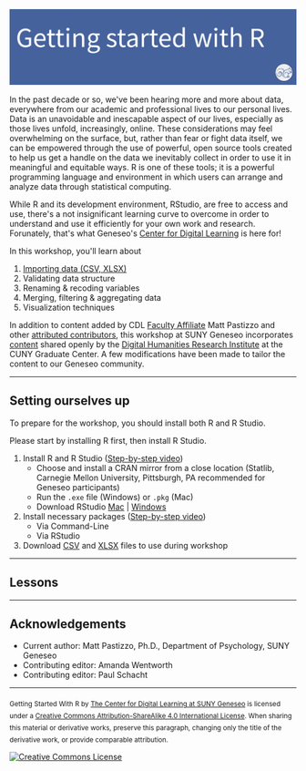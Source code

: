 ![Getting started with R image](./images/Rheader.png)

In the past decade or so, we've been hearing more and more about data, everywhere from our academic and professional lives to our personal lives. Data is an unavoidable and inescapable aspect of our lives, especially as those lives unfold, increasingly, online. These considerations may feel overwhelming on the surface, but, rather than fear or fight data itself, we can be empowered through the use of powerful, open source tools created to help us get a handle on the data we inevitably collect in order to use it in meaningful and equitable ways. R is one of these tools; it is a powerful programming language and environment in which users can arrange and analyze data through statistical computing. 

While R and its development environment, RStudio, are free to access and use, there's a not insignificant learning curve to overcome in order to understand and use it efficiently for your own work and research. Forunately, that's what Geneseo's [Center for Digital Learning](https://www.geneseo.edu/cdl) is here for!

In this workshop, you'll learn about

1. [Importing data (CSV, XLSX)](sections/01-importing-data.md)
2. Validating data structure
3. Renaming & recoding variables
4. Merging, filtering & aggregating data
5. Visualization techniques

In addition to content added by CDL [Faculty Affiliate](https://www.geneseo.edu/cdl/faculty-affiliates) Matt Pastizzo and other [attributed contributors](#acknowledgements), this workshop at SUNY Geneseo incorporates [content](https://github.com/DHRI-Curriculum/r) shared openly by the [Digital Humanities Research Institute](https://www.dhinstitutes.org/) at the CUNY Graduate Center. A few modifications have been made to tailor the content to our Geneseo community.

<hr>

## Setting ourselves up

To prepare for the workshop, you should install both R and R Studio.


Please start by installing R first, then install R Studio.


1. Install R and R Studio ([Step-by-step video](video1))
    - Choose and install a CRAN mirror from a close location (Statlib, Carnegie Mellon University, Pittsburgh, PA
recommended for Geneseo participants)
    - Run the `.exe` file (Windows) or `.pkg` (Mac)
    - Download RStudio [Mac](https://rstudio.com/products/rstudio/download/#download) | [Windows](https://rstudio.com/products/rstudio/download/#download)
2. Install necessary packages ([Step-by-step video](video2))
    - Via Command-Line
    - Via RStudio
3. Download [CSV](file1) and [XLSX](file2) files to use during workshop

<hr>

## Lessons

<hr>

## Acknowledgements

- Current author: Matt Pastizzo, Ph.D., Department of Psychology, SUNY Geneseo
- Contributing editor: Amanda Wentworth
- Contributing editor: Paul Schacht

---

<sub>Getting Started With R by [The Center for Digital Learning at SUNY Geneseo](https://www.geneseo.edu/cdl) is licensed under a [Creative Commons Attribution-ShareAlike 4.0 International License](http://creativecommons.org/licenses/by-sa/4.0/). When sharing this material or derivative works, preserve this paragraph, changing only the title of the derivative work, or provide comparable attribution.</sub>

[![Creative Commons License](https://i.creativecommons.org/l/by-sa/4.0/88x31.png)](http://creativecommons.org/licenses/by-sa/4.0/)
